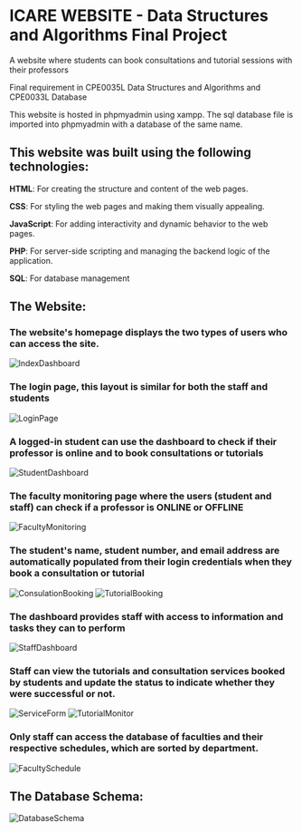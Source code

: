 # ICARE WEBSITE - Data Structures and Algorithms Final Project

A website where students can book consultations and tutorial sessions with their professors

Final requirement in CPE0035L Data Structures and Algorithms and CPE0033L Database

This website is hosted in phpmyadmin using xampp.
The sql database file is imported into phpmyadmin with a database of the same name.

## This website was built using the following technologies:

**HTML**: For creating the structure and content of the web pages.

**CSS**: For styling the web pages and making them visually appealing.

**JavaScript**: For adding interactivity and dynamic behavior to the web pages.

**PHP**: For server-side scripting and managing the backend logic of the application.

**SQL**: For database management

## The Website: 

### The website's homepage displays the two types of users who can access the site.

![IndexDashboard](images/screenshots/IndexDashboard.png)

### The login page, this layout is similar for both the staff and students

![LoginPage](images/screenshots/LoginPage.png)

### A logged-in student can use the dashboard to check if their professor is online and to book consultations or tutorials

![StudentDashboard](images/screenshots/StudentDashboard.png)

### The faculty monitoring page where the users (student and staff) can check if a professor is ONLINE or OFFLINE

![FacultyMonitoring](images/screenshots/FacultyMonitoring.png)

### The student's name, student number, and email address are automatically populated from their login credentials when they book a consultation or tutorial

![ConsulationBooking](images/screenshots/ConsultationBooking.png)
![TutorialBooking](images/screenshots/TutorialBooking.png)

### The dashboard provides staff with access to information and tasks they can to perform

![StaffDashboard](images/screenshots/StaffDashboard.png)

### Staff can view the tutorials and consultation services booked by students and update the status to indicate whether they were successful or not.

![ServiceForm](images/screenshots/ServiceForm.png)
![TutorialMonitor](images/screenshots/TutorialMonitor.png)

### Only staff can access the database of faculties and their respective schedules, which are sorted by department.

![FacultySchedule](images/screenshots/FacultySchedule.png)

## The Database Schema:

![DatabaseSchema](images/screenshots/DatabaseSchema.png)

